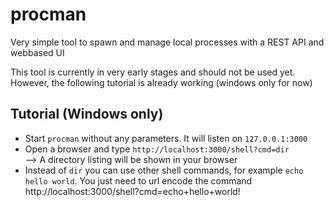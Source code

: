 # procman
Very simple tool to spawn and manage local processes with a REST API and webbased UI

This tool is currently in very early stages and should not be used yet. However, the following tutorial is already working (windows only for now)

## Tutorial (Windows only)
* Start ```procman``` without any parameters. It will listen on ```127.0.0.1:3000```
* Open a browser and type ```http://localhost:3000/shell?cmd=dir```  
--> A directory listing will be shown in your browser
* Instead of ```dir``` you can use other shell commands, for example ```echo hello world```. You just need to url encode the command  
http://localhost:3000/shell?cmd=echo+hello+world!
